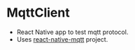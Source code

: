 # MqttClient

- React Native app to test mqtt protocol.
- Uses [react-native-mqtt](https://github.com/tuanpmt/react-native-mqtt) project.
